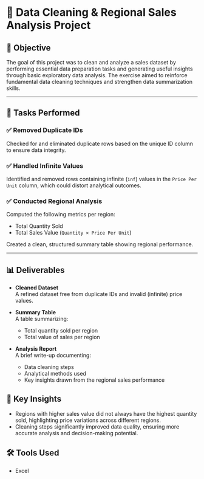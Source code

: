 # 🧹 Data Cleaning & Regional Sales Analysis Project

## 📌 Objective
The goal of this project was to clean and analyze a sales dataset by performing essential data preparation tasks and generating useful insights through basic exploratory data analysis. The exercise aimed to reinforce fundamental data cleaning techniques and strengthen data summarization skills.

---

## 🧾 Tasks Performed

### ✅ Removed Duplicate IDs
Checked for and eliminated duplicate rows based on the unique ID column to ensure data integrity.

### ✅ Handled Infinite Values
Identified and removed rows containing infinite (`inf`) values in the `Price Per Unit` column, which could distort analytical outcomes.

### ✅ Conducted Regional Analysis
Computed the following metrics per region:
- Total Quantity Sold  
- Total Sales Value (`Quantity × Price Per Unit`)  

Created a clean, structured summary table showing regional performance.

---

## 📊 Deliverables

- **Cleaned Dataset**  
  A refined dataset free from duplicate IDs and invalid (infinite) price values.

- **Summary Table**  
  A table summarizing:
  - Total quantity sold per region  
  - Total value of sales per region

- **Analysis Report**  
  A brief write-up documenting:
  - Data cleaning steps  
  - Analytical methods used  
  - Key insights drawn from the regional sales performance


## 🧠 Key Insights

- Regions with higher sales value did not always have the highest quantity sold, highlighting price variations across different regions.
- Cleaning steps significantly improved data quality, ensuring more accurate analysis and decision-making potential.


## 🛠️ Tools Used

- Excel

